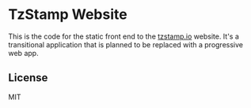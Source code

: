 # TzStamp Website

This is the code for the static front end to the [tzstamp.io](https://tzstamp.io) website.
It's a transitional application that is planned to be replaced with a progressive web app.

## License

MIT
